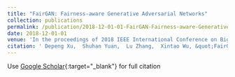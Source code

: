 ```yaml
---
title: "FairGAN: Fairness-aware Generative Adversarial Networks"
collection: publications
permalink: /publication/2018-12-01-01-FairGAN-Fairness-aware-Generative-Adversarial-Networks/
date: 2018-12-01-01
venue: 'In the proceedings of 2018 IEEE International Conference on Big Data (Big Data)'
citation: ' Depeng Xu,  Shuhan Yuan,  Lu Zhang,  Xintao Wu, &quot;FairGAN: Fairness-aware Generative Adversarial Networks.&quot; In the proceedings of 2018 IEEE International Conference on Big Data (Big Data), 2018-12.'
---
```

Use [Google Scholar](https://scholar.google.com/scholar?q=FairGAN:+Fairness+aware+Generative+Adversarial+Networks){:target="_blank"} for full citation